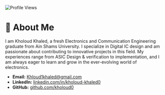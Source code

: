 ![Profile Views](https://komarev.com/ghpvc/?username=kholoud0&color=blue)



<h1>👋 About Me</h1>
I am Kholoud Khaled, a fresh Electronics and Communication Engineering graduate from Ain Shams University. I specialize in Digital IC design and am passionate about contributing to innovative projects in this field. My experiences range from ASIC Design & verification to implementation, and I am always eager to learn and grow in the ever-evolving world of electronics.

- **Email:** [Khloud1khaled@gmail.com](mailto:Khloud1khaled@gmail.com)
- **LinkedIn:** [linkedin.com/in/kholoud-khaled0](https://www.linkedin.com/in/kholoud-khaled0/)
- **GitHub:** [github.com/kholoud0](https://github.com/kholoud0)
